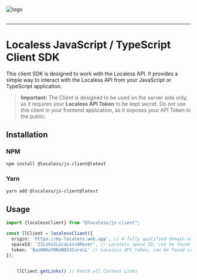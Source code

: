 <br/>
<br/>
<img src="https://github.com/Lessify/localess/wiki/img/logo-adaptive.svg" alt="logo">
<br/>
<br/>

----

# Localess JavaScript / TypeScript Client SDK

This client SDK is designed to work with the Localess API. It provides a simple way to interact with the Localess API from your JavaScript or TypeScript application.

> **Important:** 
> The Client is designed to be used on the server side only, as it requires your **Localess API Token** to be kept secret.
> Do not use this client in your frontend application, as it exposes your API Token to the public.

## Installation

### NPM
````bash
npm install @localess/js-client@latest
````

### Yarn
````bash
yarn add @localess/js-client@latest
````

## Usage

````ts
import {localessClient} from "@localess/js-client";

const llClient = localessClient({
  origin: 'https://my-localess.web.app', // A fully qualified domain name with protocol (http/https) and port.
  spaceId: 'I1LoVe2LocaLess4Rever', // Localess space ID, cna be found in the Localess Space settings
  token: 'Baz00KaT0KeN8S3CureLL' // Localess API token, can be found in the Localess Space settings
});


    llClient.getLinks() // Fetch all Content Links
````


[comment]: <> (`npm init --scope=localess`)
[comment]: <> (`npm run build`)
[comment]: <> (`npm publish --access public dist`)
